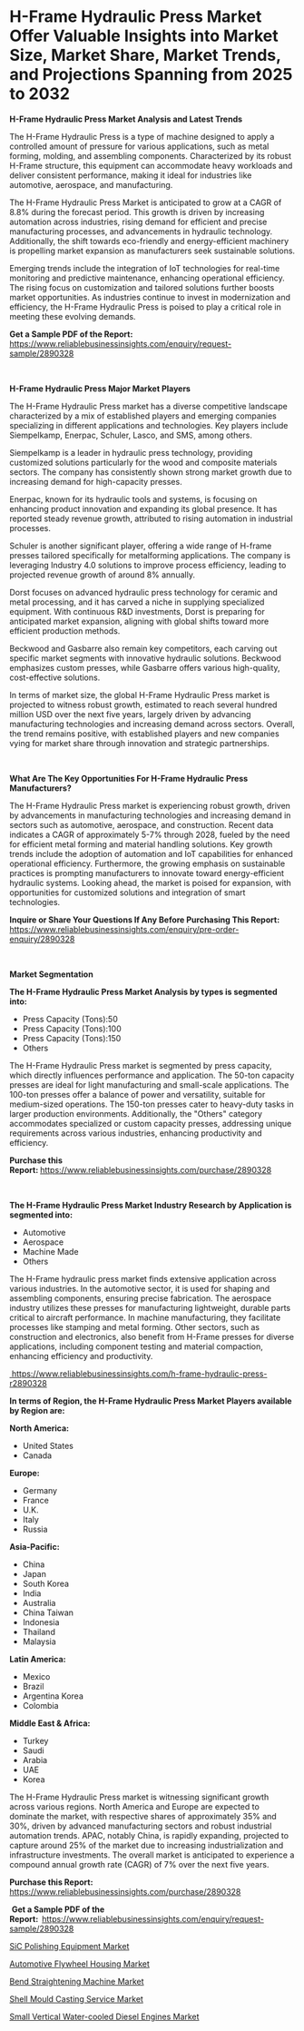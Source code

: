 <p><h1>H-Frame Hydraulic Press Market Offer Valuable Insights into Market Size, Market Share, Market Trends, and Projections Spanning from 2025 to 2032</h1></p><p><strong>H-Frame Hydraulic Press Market Analysis and Latest Trends</strong></p>
<p><p>The H-Frame Hydraulic Press is a type of machine designed to apply a controlled amount of pressure for various applications, such as metal forming, molding, and assembling components. Characterized by its robust H-Frame structure, this equipment can accommodate heavy workloads and deliver consistent performance, making it ideal for industries like automotive, aerospace, and manufacturing.</p><p>The H-Frame Hydraulic Press Market is anticipated to grow at a CAGR of 8.8% during the forecast period. This growth is driven by increasing automation across industries, rising demand for efficient and precise manufacturing processes, and advancements in hydraulic technology. Additionally, the shift towards eco-friendly and energy-efficient machinery is propelling market expansion as manufacturers seek sustainable solutions. </p><p>Emerging trends include the integration of IoT technologies for real-time monitoring and predictive maintenance, enhancing operational efficiency. The rising focus on customization and tailored solutions further boosts market opportunities. As industries continue to invest in modernization and efficiency, the H-Frame Hydraulic Press is poised to play a critical role in meeting these evolving demands.</p></p>
<p><strong>Get a Sample PDF of the Report:&nbsp;</strong> <a href="https://www.reliablebusinessinsights.com/enquiry/request-sample/2890328?utm_campaign=75&utm_medium=2&utm_source=Github&utm_content=ia&utm_term=14032025&utm_id=h-frame-hydraulic-press">https://www.reliablebusinessinsights.com/enquiry/request-sample/2890328</a></p>
<p>&nbsp;</p>
<p><strong>H-Frame Hydraulic Press Major Market Players</strong></p>
<p><p>The H-Frame Hydraulic Press market has a diverse competitive landscape characterized by a mix of established players and emerging companies specializing in different applications and technologies. Key players include Siempelkamp, Enerpac, Schuler, Lasco, and SMS, among others.</p><p>Siempelkamp is a leader in hydraulic press technology, providing customized solutions particularly for the wood and composite materials sectors. The company has consistently shown strong market growth due to increasing demand for high-capacity presses.</p><p>Enerpac, known for its hydraulic tools and systems, is focusing on enhancing product innovation and expanding its global presence. It has reported steady revenue growth, attributed to rising automation in industrial processes.</p><p>Schuler is another significant player, offering a wide range of H-frame presses tailored specifically for metalforming applications. The company is leveraging Industry 4.0 solutions to improve process efficiency, leading to projected revenue growth of around 8% annually.</p><p>Dorst focuses on advanced hydraulic press technology for ceramic and metal processing, and it has carved a niche in supplying specialized equipment. With continuous R&D investments, Dorst is preparing for anticipated market expansion, aligning with global shifts toward more efficient production methods.</p><p>Beckwood and Gasbarre also remain key competitors, each carving out specific market segments with innovative hydraulic solutions. Beckwood emphasizes custom presses, while Gasbarre offers various high-quality, cost-effective solutions.</p><p>In terms of market size, the global H-Frame Hydraulic Press market is projected to witness robust growth, estimated to reach several hundred million USD over the next five years, largely driven by advancing manufacturing technologies and increasing demand across sectors. Overall, the trend remains positive, with established players and new companies vying for market share through innovation and strategic partnerships.</p></p>
<p>&nbsp;</p>
<p><strong>What Are The Key Opportunities For H-Frame Hydraulic Press Manufacturers?</strong></p>
<p><p>The H-Frame Hydraulic Press market is experiencing robust growth, driven by advancements in manufacturing technologies and increasing demand in sectors such as automotive, aerospace, and construction. Recent data indicates a CAGR of approximately 5-7% through 2028, fueled by the need for efficient metal forming and material handling solutions. Key growth trends include the adoption of automation and IoT capabilities for enhanced operational efficiency. Furthermore, the growing emphasis on sustainable practices is prompting manufacturers to innovate toward energy-efficient hydraulic systems. Looking ahead, the market is poised for expansion, with opportunities for customized solutions and integration of smart technologies.</p></p>
<p><strong>Inquire or Share Your Questions If Any Before Purchasing This Report:</strong> <a href="https://www.reliablebusinessinsights.com/enquiry/pre-order-enquiry/2890328?utm_campaign=75&utm_medium=2&utm_source=Github&utm_content=ia&utm_term=14032025&utm_id=h-frame-hydraulic-press">https://www.reliablebusinessinsights.com/enquiry/pre-order-enquiry/2890328</a></p>
<p>&nbsp;</p>
<p><strong>Market Segmentation</strong></p>
<p><strong>The H-Frame Hydraulic Press Market Analysis by types is segmented into:</strong></p>
<p><ul><li>Press Capacity (Tons):50</li><li>Press Capacity (Tons):100</li><li>Press Capacity (Tons):150</li><li>Others</li></ul></p>
<p><p>The H-Frame Hydraulic Press market is segmented by press capacity, which directly influences performance and application. The 50-ton capacity presses are ideal for light manufacturing and small-scale applications. The 100-ton presses offer a balance of power and versatility, suitable for medium-sized operations. The 150-ton presses cater to heavy-duty tasks in larger production environments. Additionally, the "Others" category accommodates specialized or custom capacity presses, addressing unique requirements across various industries, enhancing productivity and efficiency.</p></p>
<p><strong>Purchase this Report:&nbsp;</strong><a href="https://www.reliablebusinessinsights.com/purchase/2890328?utm_campaign=75&utm_medium=2&utm_source=Github&utm_content=ia&utm_term=14032025&utm_id=h-frame-hydraulic-press">https://www.reliablebusinessinsights.com/purchase/2890328</a></p>
<p>&nbsp;</p>
<p><strong>The H-Frame Hydraulic Press Market Industry Research by Application is segmented into:</strong></p>
<p><ul><li>Automotive</li><li>Aerospace</li><li>Machine Made</li><li>Others</li></ul></p>
<p><p>The H-Frame hydraulic press market finds extensive application across various industries. In the automotive sector, it is used for shaping and assembling components, ensuring precise fabrication. The aerospace industry utilizes these presses for manufacturing lightweight, durable parts critical to aircraft performance. In machine manufacturing, they facilitate processes like stamping and metal forming. Other sectors, such as construction and electronics, also benefit from H-Frame presses for diverse applications, including component testing and material compaction, enhancing efficiency and productivity.</p></p>
<p><a href="https://www.reliablebusinessinsights.com/h-frame-hydraulic-press-r2890328?utm_campaign=75&utm_medium=2&utm_source=Github&utm_content=ia&utm_term=14032025&utm_id=h-frame-hydraulic-press">&nbsp;https://www.reliablebusinessinsights.com/h-frame-hydraulic-press-r2890328</a></p>
<p><strong>In terms of Region, the H-Frame Hydraulic Press Market Players available by Region are:</strong></p>
<p>
    <p> <strong> North America: </strong>
        <ul>
            <li>United States</li>
            <li>Canada</li>
        </ul>
        </p> 
    <p> <strong> Europe: </strong>
        <ul>
            <li>Germany</li>
            <li>France</li>
            <li>U.K.</li>
            <li>Italy</li>
            <li>Russia</li>
        </ul>
        </p> 
    <p> <strong> Asia-Pacific: </strong>
        <ul>
            <li>China</li>
            <li>Japan</li>
            <li>South Korea</li>
            <li>India</li>
            <li>Australia</li>
            <li>China Taiwan</li>
            <li>Indonesia</li>
            <li>Thailand</li>
            <li>Malaysia</li>
        </ul>
        </p> 
    <p> <strong> Latin America: </strong>
        <ul>
            <li>Mexico</li>
            <li>Brazil</li>
            <li>Argentina Korea</li>
            <li>Colombia</li>
        </ul>
        </p> 
    <p> <strong> Middle East & Africa: </strong>
        <ul>
            <li>Turkey</li>
            <li>Saudi</li>
            <li>Arabia</li>
            <li>UAE</li>
            <li>Korea</li>
        </ul>
    </p>
    </p>
<p><p>The H-Frame Hydraulic Press market is witnessing significant growth across various regions. North America and Europe are expected to dominate the market, with respective shares of approximately 35% and 30%, driven by advanced manufacturing sectors and robust industrial automation trends. APAC, notably China, is rapidly expanding, projected to capture around 25% of the market due to increasing industrialization and infrastructure investments. The overall market is anticipated to experience a compound annual growth rate (CAGR) of 7% over the next five years.</p></p>
<p><strong>Purchase this Report: </strong><a href="https://www.reliablebusinessinsights.com/purchase/2890328?utm_campaign=75&utm_medium=2&utm_source=Github&utm_content=ia&utm_term=14032025&utm_id=h-frame-hydraulic-press">https://www.reliablebusinessinsights.com/purchase/2890328</a></p>
<p>&nbsp;<strong>Get a Sample PDF of the Report:&nbsp;&nbsp;</strong><a href="https://www.reliablebusinessinsights.com/enquiry/request-sample/2890328?utm_campaign=75&utm_medium=2&utm_source=Github&utm_content=ia&utm_term=14032025&utm_id=h-frame-hydraulic-press">https://www.reliablebusinessinsights.com/enquiry/request-sample/2890328</a></p>
<p><strong></strong></p>
<p><p><a href="https://github.com/abuegalawixo/Market-Research-Report-List-1/blob/main/sic-polishing-equipment-market.md?utm_campaign=75&utm_medium=2&utm_source=Github&utm_content=ia&utm_term=14032025&utm_id=h-frame-hydraulic-press">SiC Polishing Equipment Market</a></p><p><a href="https://github.com/cernkomlkawi/Market-Research-Report-List-1/blob/main/automotive-flywheel-housing-market.md?utm_campaign=75&utm_medium=2&utm_source=Github&utm_content=ia&utm_term=14032025&utm_id=h-frame-hydraulic-press">Automotive Flywheel Housing Market</a></p><p><a href="https://github.com/trossdushi7u/Market-Research-Report-List-1/blob/main/bend-straightening-machine-market.md?utm_campaign=75&utm_medium=2&utm_source=Github&utm_content=ia&utm_term=14032025&utm_id=h-frame-hydraulic-press">Bend Straightening Machine Market</a></p><p><a href="https://github.com/godutetraeva/Market-Research-Report-List-1/blob/main/shell-mould-casting-service-market.md?utm_campaign=75&utm_medium=2&utm_source=Github&utm_content=ia&utm_term=14032025&utm_id=h-frame-hydraulic-press">Shell Mould Casting Service Market</a></p><p><a href="https://github.com/kirstejuvet/Market-Research-Report-List-1/blob/main/small-vertical-water-cooled-diesel-engines-market.md?utm_campaign=75&utm_medium=2&utm_source=Github&utm_content=ia&utm_term=14032025&utm_id=h-frame-hydraulic-press">Small Vertical Water-cooled Diesel Engines Market</a></p></p>
